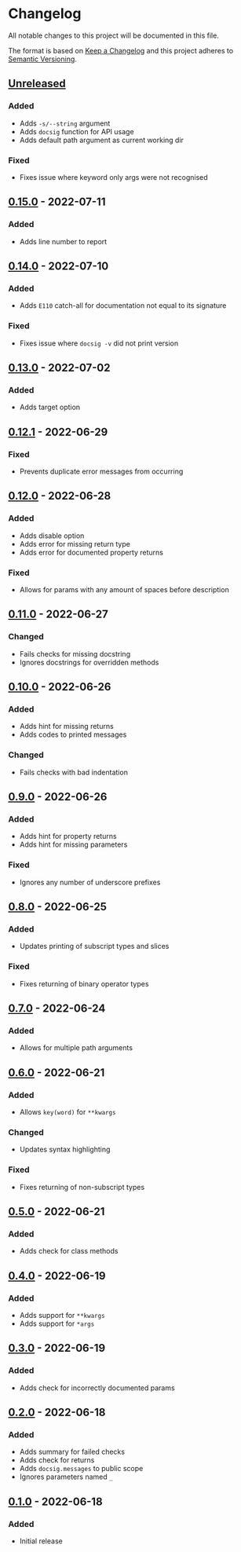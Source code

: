 Changelog
=========
All notable changes to this project will be documented in this file.

The format is based on [Keep a Changelog](http://keepachangelog.com/en/1.0.0/)
and this project adheres to [Semantic Versioning](http://semver.org/spec/v2.0.0.html).

[Unreleased](https://github.com/jshwi/docsig/compare/v0.15.0...HEAD)
------------------------------------------------------------------------
### Added
- Adds `-s/--string` argument
- Adds `docsig` function for API usage
- Adds default path argument as current working dir

### Fixed
- Fixes issue where keyword only args were not recognised

[0.15.0](https://github.com/jshwi/docsig/releases/tag/v0.15.0) - 2022-07-11
------------------------------------------------------------------------
### Added
- Adds line number to report

[0.14.0](https://github.com/jshwi/docsig/releases/tag/v0.14.0) - 2022-07-10
------------------------------------------------------------------------
### Added
- Adds `E110` catch-all for documentation not equal to its signature

### Fixed
- Fixes issue where `docsig -v` did not print version

[0.13.0](https://github.com/jshwi/docsig/releases/tag/v0.13.0) - 2022-07-02
------------------------------------------------------------------------
### Added
- Adds target option

[0.12.1](https://github.com/jshwi/docsig/releases/tag/v0.12.1) - 2022-06-29
------------------------------------------------------------------------
### Fixed
- Prevents duplicate error messages from occurring

[0.12.0](https://github.com/jshwi/docsig/releases/tag/v0.12.0) - 2022-06-28
------------------------------------------------------------------------
### Added
- Adds disable option
- Adds error for missing return type
- Adds error for documented property returns

### Fixed
- Allows for params with any amount of spaces before description

[0.11.0](https://github.com/jshwi/docsig/releases/tag/v0.11.0) - 2022-06-27
------------------------------------------------------------------------
### Changed
- Fails checks for missing docstring
- Ignores docstrings for overridden methods

[0.10.0](https://github.com/jshwi/docsig/releases/tag/v0.10.0) - 2022-06-26
------------------------------------------------------------------------
### Added
- Adds hint for missing returns
- Adds codes to printed messages

### Changed
- Fails checks with bad indentation

[0.9.0](https://github.com/jshwi/docsig/releases/tag/v0.9.0) - 2022-06-26
------------------------------------------------------------------------
### Added
- Adds hint for property returns
- Adds hint for missing parameters

### Fixed
- Ignores any number of underscore prefixes

[0.8.0](https://github.com/jshwi/docsig/releases/tag/v0.8.0) - 2022-06-25
------------------------------------------------------------------------
### Added
- Updates printing of subscript types and slices

### Fixed
- Fixes returning of binary operator types

[0.7.0](https://github.com/jshwi/docsig/releases/tag/v0.7.0) - 2022-06-24
------------------------------------------------------------------------
### Added
- Allows for multiple path arguments

[0.6.0](https://github.com/jshwi/docsig/releases/tag/v0.6.0) - 2022-06-21
------------------------------------------------------------------------
### Added
- Allows `key(word)` for `**kwargs`

### Changed
- Updates syntax highlighting

### Fixed
- Fixes returning of non-subscript types

[0.5.0](https://github.com/jshwi/docsig/releases/tag/v0.5.0) - 2022-06-21
------------------------------------------------------------------------
### Added
- Adds check for class methods

[0.4.0](https://github.com/jshwi/docsig/releases/tag/v0.4.0) - 2022-06-19
------------------------------------------------------------------------
### Added
- Adds support for `**kwargs`
- Adds support for `*args`

[0.3.0](https://github.com/jshwi/docsig/releases/tag/v0.3.0) - 2022-06-19
------------------------------------------------------------------------
### Added
- Adds check for incorrectly documented params

[0.2.0](https://github.com/jshwi/docsig/releases/tag/v0.2.0) - 2022-06-18
------------------------------------------------------------------------
### Added
- Adds summary for failed checks
- Adds check for returns
- Adds `docsig.messages` to public scope
- Ignores parameters named `_`

[0.1.0](https://github.com/jshwi/docsig/releases/tag/v0.1.0) - 2022-06-18
------------------------------------------------------------------------
### Added
- Initial release
